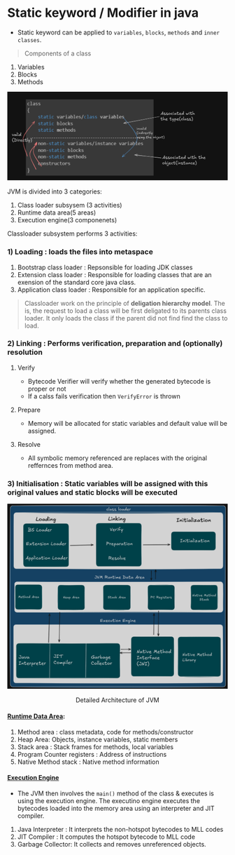 # Static keyword / Modifier in java

- Static keyword can be applied to `variables`, `blocks`, `methods` and `inner classes`.

> Components of a class
1. Variables
2. Blocks
3. Methods


<p align="center">
    <img src="./public/image/static1.png">
</p>


JVM is divided into 3 categories:
1. Class loader subsysem (3 activities)
2. Runtime data area(5 areas)
3. Execution engine(3 componenets)

Classloader subsystem performs 3 activities: 
### 1) Loading : loads the files into metaspace 
1. Bootstrap class loader : Repsonsible for loading JDK classes
2. Extension class loader : Responsible for loading classes that are an exension of the standard core java class.
3. Application class loader : Responsible for an application specific.

> Classloader work on the principle of **deligation hierarchy model**. The is, the request to load a class will be first deligated to its parents class loader. It only loads the class if the parent did not find find the class to load.

### 2) Linking : Performs verification, preparation and (optionally) resolution
1. Verify 
    - Bytecode Verifier will verify whether the generated bytecode is proper or not
    - If a calss fails verification then `VerifyError` is thrown

2. Prepare
    - Memory will be allocated for static variables and default value will be assigned.
3. Resolve
    - All symbolic memory referenced are replaces with the original reffernces from method area.

### 3) Initialisation : Static variables will be assigned with this original values and static blocks will be executed



<p>
    <img src="./public/image/static-jvm-str.png">
    <p align="center">Detailed Architecture of JVM</p>
</p>


#### <u>Runtime Data Area</u>:
1. Method area : class metadata, code for methods/constructor
2. Heap Area: Objects, instance variables, static members
3. Stack area : Stack frames for methods, local variables
4. Program Counter registers : Address of instructions
5. Native Method stack : Native method information

#### <u>Execution Engine</u>
- The JVM then involves the `main()` method of the class & executes is using the execution engine. The executino engine executes the bytecodes loaded into the memory area using an interpreter and JIT compiler.
1. Java Interpreter : It interprets the non-hotspot bytecodes to MLL codes
2. JIT Compiler : It computes the hotspot bytecode to MLL code
3. Garbage Collector: It collects and removes unreferenced objects.
